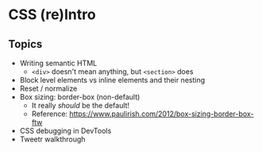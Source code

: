 # CSS (re)Intro

## Topics

* Writing semantic HTML
  * `<div>` doesn't mean anything, but `<section>` does
* Block level elements vs inline elements and their nesting
* Reset / normalize
* Box sizing: border-box (non-default)
  * It really _should_ be the default!
  * Reference: https://www.paulirish.com/2012/box-sizing-border-box-ftw
* CSS debugging in DevTools
* Tweetr walkthrough
